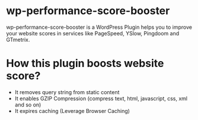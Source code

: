 wp-performance-score-booster
============================

wp-performance-score-booster is a WordPress Plugin helps you to improve your website scores in services like PageSpeed, YSlow, Pingdoom and GTmetrix.

How this plugin boosts website score?
=========================
- It removes query string from static content
- It enables GZIP Compression (compress text, html, javascript, css, xml and so on)
- It expires caching (Leverage Browser Caching)
